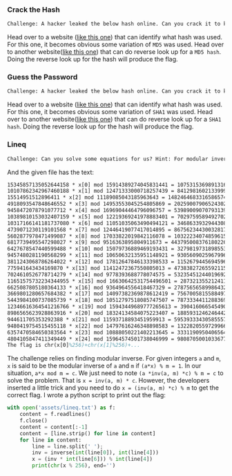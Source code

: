 ### Crack the Hash

```html
Challenge: A hacker leaked the below hash online. Can you crack it to know the password of the CEO? 1ab566b9fa5c0297295743e7c2a6ec27
```

Head over to a website ([like this one](https://www.onlinehashcrack.com/hash-identification.php)) that can identify what hash was used. For this one, it becomes obvious some variation of ```MD5``` was used. Head over to another website([like this one](https://md5.gromweb.com/)) that can do reverse look up for a ```MD5 hash```. Doing the reverse look up for the hash will produce the flag.



###  Guess the Password

```html
Challenge: A hacker leaked the below hash online. Can you crack it to know the password of the CEO? the flag is the password Hash: 06f8aa28b9237866e3e289f18ade19e1736d809d
```

Head over to a website ([like this one](https://www.onlinehashcrack.com/hash-identification.php)) that can identify what hash was used. For this one, it becomes obvious some variation of ```SHA1``` was used. Head over to another website([like this one](https://sha1.gromweb.com/)) that can do reverse look up for a ```SHA1 hash```. Doing the reverse look up for the hash will produce the flag.

### Lineq

```tex
Challenge: Can you solve some equations for us? Hint: For modular inverse function. use (from Crypto.Util.number import inverse)
```

And the given file has the text:

```tex
15345857135052644158 * x[0] mod 15914389274045831441 = 10753153698913165324
10107862342967460188 * x[1] mod 12471333000718257439 = 8412981602133999892
15514951512896411 * x[2] mod 11189085043185963643 = 1482464683316586574
4918093547848646552 * x[3] mod 14953553045254805869 = 2025900790652430240
9458472078791077712 * x[4] mod 16969044464796096757 = 5398900907079313999
10389810153032407159 * x[5] mod 12219369241978883401 = 7029759589492702570
10317166141181737080 * x[6] mod 11051035063490494121 = 3468633932944308360
4739071230119101568 * x[7] mod 12446419077417014895 = 8675623443003281737
5602877978471499087 * x[8] mod 17033822019842116078 = 10322234074859615825
6817739495547298027 * x[9] mod 9516363895804911673 = 4437950083761802261
6427678547440599488 * x[10] mod 15079736889469193431 = 3279819731898553304
9457480281190568299 * x[11] mod 10650632135951148921 = 9305609025967996118
3811243068786264022 * x[12] mod 17812647846133398533 = 11526794456945961531
775941643434169870 * x[13] mod 11412472367550805013 = 4738382726559211541
7024610526778714279 * x[14] mod 9778393688778074575 = 5323545124401969226
11651575732234344955 * x[15] mod 16630642531754496501 = 2873213552124115822
6625087805180364133 * x[16] mod 9364964556418467329 = 2787565658998643270
3669801280657684382 * x[17] mod 14097382369878612419 = 7567005815588497736
5443984100737085739 * x[18] mod 10512797518085747507 = 7873334411288369657
12346616364541216766 * x[19] mod 15943449689777265613 = 3904160665454908058
8986565623928863916 * x[20] mod 18324134584075223407 = 188593124624644258
944611705353292388 * x[21] mod 11593718893451959913 = 5953933343058555785
9480419754515455118 * x[22] mod 14797616246348898583 = 13228205597299662061
6357470584650383564 * x[23] mod 10888050221402213645 = 3331190950406564692
4804105847411349449 * x[24] mod 15964574501738046999 = 9808705001033677355
The flag is chr(x[0]%256)+chr(x[1]%256)+...
```

The challenge relies on finding modular inverse. For given integers `a` and `m`, `x` is said to be the modular inverse of `a` and `m` if `(a*x) % m = 1`. In our situation, `a*x mod m = c`. We just need to note `(a *inv(a, m) *c) % m = c` to solve the problem. That is `x = inv(a, m) * c`. However, the developers inserted a little trick and you need to do `x = (inv(a, m) *c) % m` to get the correct flag. I wrote a python script to print out the flag:

```python
with open('assets/lineq.txt') as f:
	content = f.readlines()
	f.close()
	content = content[:-1]
	content = [line.strip() for line in content]
	for line in content:
		line = line.split(' ');
		inv = inverse(int(line[0]), int(line[4]))
		x = (inv * int(line[6])) % int(line[4])
		print(chr(x % 256), end='')
```


